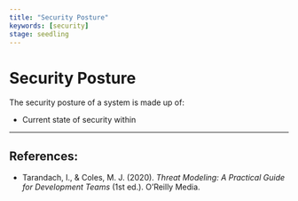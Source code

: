 ```yaml
---
title: "Security Posture"
keywords: [security]
stage: seedling
---
```


# Security Posture

The security posture of a system is made up of: 
* Current state of security within 


***
## References:

* Tarandach, I., & Coles, M. J. (2020). _Threat Modeling: A Practical Guide for Development Teams_ (1st ed.). O’Reilly Media.
